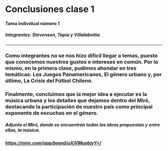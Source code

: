 # Conclusiones clase 1
#### Tarea individual número 1
##### Integrantes: Stevenson, Tapia y Villalabeitia
**** 

### Como integrantes no se nos hizo difícil llegar a temas, puesto que conocemos nuestros gustos e intereses en común. Por lo mismo, en la primera clase, pudimos ahondar en tres temáticas: Los Juegos Panamericanos, El género urbano y, por último, La Crisis del Fútbol Chileno.

### Finalmente, concluimos que la mejor idea a ejecutar es la música urbana y los detalles que dejamos dentro del Miró, destacando la participación de nuestro país como principal exponente de escuchas en el género.  
##### Adjunto el Miró, donde se encuentran todas las ideas propuestas y entre ellas, la música.
##### https://miro.com/app/board/uXjVMuobjyY=/
